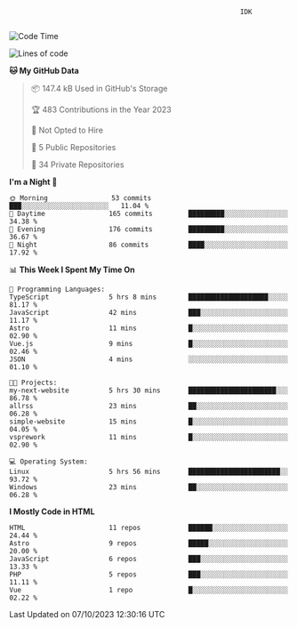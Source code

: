 ```text
                                                          IDK
                                       
```

<!--START_SECTION:waka-->
![Code Time](http://img.shields.io/badge/Code%20Time-65%20hrs%2014%20mins-blue)

![Lines of code](https://img.shields.io/badge/From%20Hello%20World%20I%27ve%20Written-127.3%20thousand%20lines%20of%20code-blue)

**🐱 My GitHub Data** 

> 📦 147.4 kB Used in GitHub's Storage 
 > 
> 🏆 483 Contributions in the Year 2023
 > 
> 🚫 Not Opted to Hire
 > 
> 📜 5 Public Repositories 
 > 
> 🔑 34 Private Repositories 
 > 
**I'm a Night 🦉** 

```text
🌞 Morning                53 commits          ███░░░░░░░░░░░░░░░░░░░░░░   11.04 % 
🌆 Daytime                165 commits         █████████░░░░░░░░░░░░░░░░   34.38 % 
🌃 Evening                176 commits         █████████░░░░░░░░░░░░░░░░   36.67 % 
🌙 Night                  86 commits          ████░░░░░░░░░░░░░░░░░░░░░   17.92 % 
```


📊 **This Week I Spent My Time On** 

```text
💬 Programming Languages: 
TypeScript               5 hrs 8 mins        ████████████████████░░░░░   81.17 % 
JavaScript               42 mins             ███░░░░░░░░░░░░░░░░░░░░░░   11.17 % 
Astro                    11 mins             █░░░░░░░░░░░░░░░░░░░░░░░░   02.90 % 
Vue.js                   9 mins              █░░░░░░░░░░░░░░░░░░░░░░░░   02.46 % 
JSON                     4 mins              ░░░░░░░░░░░░░░░░░░░░░░░░░   01.10 % 

🐱‍💻 Projects: 
my-next-website          5 hrs 30 mins       ██████████████████████░░░   86.78 % 
allrss                   23 mins             ██░░░░░░░░░░░░░░░░░░░░░░░   06.28 % 
simple-website           15 mins             █░░░░░░░░░░░░░░░░░░░░░░░░   04.05 % 
vsprework                11 mins             █░░░░░░░░░░░░░░░░░░░░░░░░   02.90 % 

💻 Operating System: 
Linux                    5 hrs 56 mins       ███████████████████████░░   93.72 % 
Windows                  23 mins             ██░░░░░░░░░░░░░░░░░░░░░░░   06.28 % 
```

**I Mostly Code in HTML** 

```text
HTML                     11 repos            ██████░░░░░░░░░░░░░░░░░░░   24.44 % 
Astro                    9 repos             █████░░░░░░░░░░░░░░░░░░░░   20.00 % 
JavaScript               6 repos             ███░░░░░░░░░░░░░░░░░░░░░░   13.33 % 
PHP                      5 repos             ███░░░░░░░░░░░░░░░░░░░░░░   11.11 % 
Vue                      1 repo              █░░░░░░░░░░░░░░░░░░░░░░░░   02.22 % 
```




 Last Updated on 07/10/2023 12:30:16 UTC
<!--END_SECTION:waka-->

